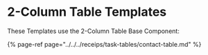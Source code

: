 # 2-Column Table Templates

These Templates use the 2-Column Table Base Component:

{% page-ref page="../../../receips/task-tables/contact-table.md" %}



